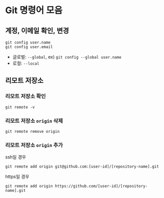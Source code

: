 # Git 명령어 모음

## 계정, 이메일 확인, 변경

```
git config user.name
git config user.email
```

- 글로벌: `--global`, ex) `git config --global user.name`
- 로컬: `--local`

## 리모트 저장소

### 리모트 저장소 확인

```
git remote -v
```

### 리모트 저장소 `origin` 삭제

```
git remote remove origin
```

### 리모트 저장소 `origin` 추가

ssh일 경우

```
git remote add origin git@github.com:[user-id]/[repository-name].git
```

https일 경우

```
git remote add origin https://github.com/[user-id]/[repository-name].git
```
